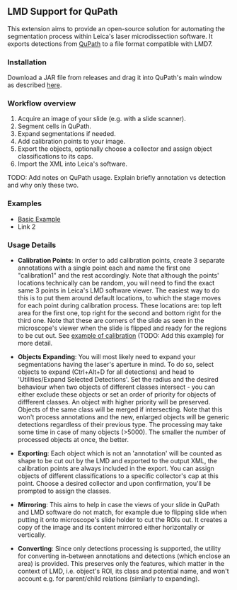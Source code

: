## LMD Support for QuPath
This extension aims to provide an open-source solution for automating 
the segmentation process within Leica's laser microdissection software. It exports 
detections from [QuPath](https://qupath.github.io/) to a file format compatible with LMD7.

### Installation
Download a JAR file from releases and drag it into QuPath's main 
window as described [here](https://qupath.readthedocs.io/en/0.4/docs/intro/extensions.html#installing-extensions).

### Workflow overview
1. Acquire an image of your slide (e.g. with a slide scanner).
2. Segment cells in QuPath. 
3. Expand segmentations if needed.
4. Add calibration points to your image.
5. Export the objects, optionally choose a collector 
and assign object classifications to its caps.
6. Import the XML into Leica's software.

TODO: Add notes on QuPath usage. Explain briefly annotation vs detection and why only these two. 

### Examples

- [Basic Example](./examples/Basic_Example.md)
- Link 2

### Usage Details
 - **Calibration Points**: In order to add calibration points, create 3 separate 
annotations with a single point each and name the first one "calibration1" 
and the rest accordingly. Note that although the points' locations technically 
can be random, you will need to find the exact same 3 points in Leica's LMD 
software viewer. The easiest way to do this is to put them around default locations,
to which the stage moves for each point during calibration process.
These locations are: top left area for the first one, top right for the second 
and bottom right for the third one. Note that these are corners of the slide as seen 
in the microscope's viewer when the slide is flipped and ready for the regions to be cut out.
See [example of calibration]() (TODO: Add this example) for more detail.


- **Objects Expanding**: You will most likely need to expand your segmentations 
having the laser's aperture in mind. To do so, select objects to expand 
(Ctrl+Alt+D for all detections) and head to 'Utilities/Expand Selected Detections'.
Set the radius and the desired behaviour when two objects of different classes 
intersect - you can either exclude these objects or set an order of priority for 
objects of diffferent classes. An object with higher priority will be preserved.
Objects of the same class will be merged if intersecting. Note that this won't 
process annotations and the new, enlarged objects will be generic detections 
regardless of their previous type. The processing may take some time in case 
of many objects (>5000). The smaller the number of
processed objects at once, the better. 


- **Exporting**: Each object which is not an 'annotation' will be counted
as shape to be cut out by the LMD and exported to the output XML, the calibration 
points are always included in the export. You can assign objects of different 
classifications to a specific collector's cap at this point. Choose a desired 
collector and upon confirmation, you'll be prompted to assign the classes.


- **Mirroring**: This aims to help in case the views of your slide in QuPath and LMD
software do not match, for example due to flipping slide when 
putting it onto microscope's slide holder to cut the ROIs out. 
It creates a copy of the image and its content mirrored either horizontally or 
vertically.


- **Converting**: Since only detections processing is supported, the utility for 
converting in-between annotations and detections (which enclose an area) is provided. 
This preserves only the features, which matter in the context of LMD, i.e. object's 
ROI, its class and potential name, and won't account e.g. for parent/child relations 
(similarly to expanding).



